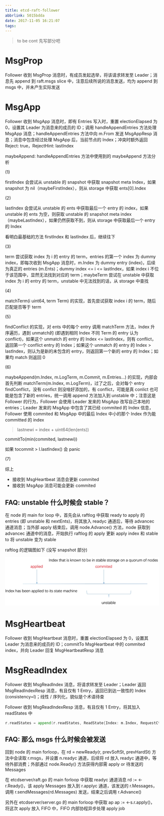 ```yaml
---
title: etcd-raft-follower
abbrlink: 5015bdda
date: 2017-11-05 16:21:07
tags:
---
```


> to be cont 先写部分吧

# MsgProp

Follower 收到 MsgProp 消息时，有成员发起选举，将该请求转发至 Leader；消息先 append 到 raft.msgs slice 中，注意后续所说的消息发送，均为 append 到 msgs 中，并未产生实际发送

# MsgApp

Follower 收到 MsgApp 消息时，即有 Entries 写入时，重置 electionElapsed 为 0，设置其 Leader 为消息来的成员的 ID；调用 handleAppendEntries 方法处理 MsgApp 消息；handleAppendEntries 方法中向 m.From 发送 MsgAppResp 消息；消息中包含经过处理 MsgApp 后，当前节点的 Index；冲突时额外返回 Reject: true，RejectHint: lastIndex

maybeAppend: handleAppendEntries 方法中使用到的 maybeAppend 方法分析

(1)

firstIndex 会尝试从 unstable 的 snapshot 中获取 snapshot meta Index，如果 snapshot 为 nil（maybeFirstIndex），则从 storage 中获取 ents[0].Index

(2)

lastIndex 会尝试从 unstable 的 ents 中获取最后一个 entry 的 index，如果 unstable 的 ents 为空，则获取 unstable 的 snapshot meta index（maybeLastIndex），如果仍然获取不到，则从 storage 中获取最后一个 entry 的 Index

看明白最基础的方法 firstIndex 和 lastIndex 后，继续往下

(3)

term 尝试获取 index 为 i 的 entry 的 term，entries 的第一个 index 为 dummy index，即每次收到 MsgApp 消息时，m.Index 为 dummy entry (index)，后续为真正的 entries (m.Ents)；dummy index <= i <= lastIndex，如果 index i 不位于该范围中，显然无法找到对应的 term；maybeTerm 尝试在 unstable 中获取 index 为 i 的 entry 的 term，unstable 中无法找到的话，从 storage 中查找

(4)

matchTerm(i uint64, term Term) 的实现，首先尝试获取 index i 的 term，随后匹配是否等于 term

(5)

findConflict 的实现，对 ents 中的每个 entry 调用 matchTerm 方法，Index 升序遍历，遇到 unmatch的 (即遇到相同 Index 不同 Term 的 entry 认为 conflict)，如果这个 unmatch 的 entry 的 Index <= lastIndex，则有 conflict，返回第一个 conflict entry 的 Index；如果这个 unmatch 的 entry 的 Index > lastIndex，则认为是新的未包含的 entry，则返回第一个新的 entry 的 Index；如果均 match 则返回 0

(6)

maybeAppend(m.Index, m.LogTerm, m.Commit, m.Entries…) 的实现，内部会首先判断 matchTerm(m.Index, m.LogTerm)，过了之后，会对每个 entry findConflict，没有 confict 则没啥好添加的，有 conflict，可能是真 conlict 也可能是包含了新的 entries，统一调用 append 方法加入到 unstable 中；注意这是 Follower 的行为，Follower 会使用 Leader 发来的 MsgApp 改写自己本地的 entries；Leader 发来的 MsgApp 中包含了其已经 commited 的 Index 信息，Follower 使用 commited 和 MsgApp 中的最后 Index 中小的那个 Index 作为能 committed 的 index

> lastnewi = index + uint64(len(ents))

commitTo(min(commited, lastnewi))

如果 tocommit > l.lastIndex() 会 panic

(7)

综上

* 接收到 MsgHeartbeat 消息会更新 commited
* 接收到 MsgApp 消息可能会更新 commited

## FAQ: unstable 什么时候会 stable？

在 node 的 main for loop 中，首先会从 raftlog 中获取 ready to apply 的 entries (即 unstable 和 nextEnts)，将其放入 readyc 通道后，等待 advancec 通道消息；当外部 apply 结束后，调用 node.Advance() 方法，node 获取到 advancec 通道中的消息，开始执行 raftlog 的 apply 更新 apply index 和 stable to 将 unstable 变为 stable

raftlog 的逻辑图如下 (没写 snapshot 部分)

![raftlog](/images/raftlog.jpeg)

# MsgHeartbeat

Follower 收到 MsgHeartbeat 消息时，重置 electionElapsed 为 0，设置其 Leader 为消息来的成员的 ID；commitTo MsgHeartbeat 中的 commited index，并向 Leader 回复 MsgHeartbeatResp 消息

# MsgReadIndex

Follower 收到 MsgReadIndex 消息，将请求转发至 Leader；Leader 返回 MsgReadIndexResp 消息，有且仅有 1 Entry，返回已到达一致性的 Index (consistency=l)；线性 / 序列化，貌似是个术语待查

Follower 收到 MsgReadIndexResp 消息，有且仅有 1 Entry，将其加入 readStates 中

```go
r.readStates = append(r.readStates, ReadState{Index: m.Index, RequestCtx: m.Entries[0].Data})
```

## FAQ: 那么 msgs 什么时候会被发送

回到 node 的 main forloop，在 rd = newReady(r, prevSoftSt, prevHardSt) 方法中会读取 r.msgs，并设置 n.readyc 通道，后续将 rd 放入 readyc 通道中，等待外部消费；外部通过 node.Ready() 方法获得内部需 apply or 待发送的 Messages

在 etcdserver/raft.go 的 main forloop 中获取 readyc 通道消息 rd := <-r.Ready()，该 apply Messages 放入到 r.applyc 通道，该发送的 r.Messages，调用 r.sendMessages(rd.Messages) 发送，结束之后调用 r.Advance()

另外在 etcdserver/server.go 的 main forloop 中获取 ap ap := <-s.r.apply()，将这次 apply 放入 FIFO 中，FIFO 内部协程异步处理 apply job
